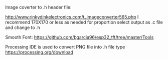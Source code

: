 Image coverter to .h header file:

http://www.rinkydinkelectronics.com/t_imageconverter565.php
I recommend 170X170 or less as needed for proportion
select output as .c file and change to .h

Smooth Font:
https://github.com/bgarcia96/esp32_tft/tree/master/Tools

Processing IDE is used to convert PNG file into .h file type 
https://processing.org/download
